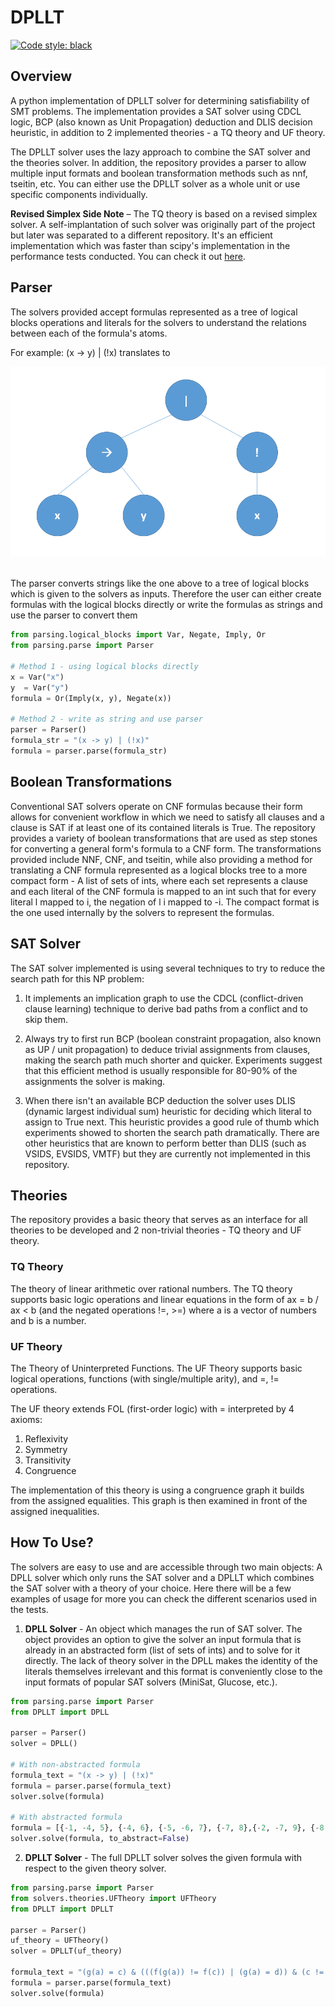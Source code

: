 # DPLLT

[![Code style: black](https://img.shields.io/badge/code%20style-black-000000.svg)](https://github.com/psf/black)


## Overview
A python implementation of DPLLT solver for determining satisfiability of SMT
problems. The implementation provides a SAT solver using CDCL logic,
BCP (also known as Unit Propagation) deduction and DLIS decision heuristic,
in addition to 2 implemented theories - a TQ theory and UF theory.

The DPLLT solver uses the lazy approach to combine the SAT solver and the
theories solver. In addition, the repository provides a parser to 
allow multiple input formats and boolean transformation methods such as nnf,
tseitin, etc. You can either use the DPLLT solver as a whole unit or use
specific components individually.

**Revised Simplex Side Note** – The TQ theory is based on a revised simplex solver.
A self-implantation of such solver was originally part of the project but later was
separated to a different repository.
It's an efficient implementation which was faster than scipy's
implementation in the performance tests conducted. You can check it out [here](https://github.com/jyuv/RevisedSimplex).

## Parser
The solvers provided accept formulas represented as a tree of logical blocks
operations and literals for the solvers to understand the relations between
each of the formula's atoms. 

For example: (x -> y) | (!x)
translates to
<br>
<p align=center>
<img src="https://github.com/jyuv/DPLLT/blob/main/assets/logical_tree.png?raw=true">
</p>
<br>
The parser converts strings like the one above to a tree of logical blocks
which is given to the solvers as inputs. Therefore the user can either 
create formulas with the logical blocks directly or write the formulas as
strings and use the parser to convert them

```python
from parsing.logical_blocks import Var, Negate, Imply, Or
from parsing.parse import Parser

# Method 1 - using logical blocks directly
x = Var("x")
y  = Var("y")
formula = Or(Imply(x, y), Negate(x))

# Method 2 - write as string and use parser
parser = Parser()
formula_str = "(x -> y) | (!x)"
formula = parser.parse(formula_str)
```

## Boolean Transformations
Conventional SAT solvers operate on CNF formulas because their form allows for
convenient workflow in which we need to satisfy all clauses and a clause is
SAT if at least one of its contained literals is True.
The repository provides a variety of boolean transformations that are used as 
step stones for converting a general form's formula to a CNF form. The
transformations provided include NNF, CNF, and tseitin, while also providing
a method for translating a CNF formula represented as a logical blocks tree
to a more compact form - A list of sets of ints, where each set represents a
clause and each literal of the CNF formula is mapped to an int such that 
for every literal l mapped to i, the negation of l i mapped to -i. 
The compact format is the one used internally by the solvers to represent the
formulas.

## SAT Solver
The SAT solver implemented is using several techniques to try to reduce
the search path for this NP problem:
1. It implements an implication graph to use the CDCL 
(conflict-driven clause learning) technique to derive bad paths from a conflict
and to skip them.

2. Always try to first run BCP (boolean constraint propagation, also known as
UP / unit propagation) to deduce trivial assignments from clauses, making the
search path much shorter and quicker. Experiments suggest that this efficient
method is usually responsible for 80-90% of the assignments the solver is making.

3. When there isn't an available BCP deduction the solver uses DLIS 
(dynamic largest individual sum) heuristic for deciding which literal to
assign to True next. This heuristic provides a good rule of thumb which
experiments showed to shorten the search path dramatically. There are other
heuristics that are known to perform better than DLIS (such as VSIDS, EVSIDS,
VMTF) but they are currently not implemented in this repository.


## Theories
The repository provides a basic theory that serves as an interface for all
theories to be developed and 2 non-trivial theories - TQ theory and UF theory.
### TQ Theory
The theory of linear arithmetic over rational numbers. The TQ theory supports
basic logic operations and linear equations in the form of
ax = b / ax < b (and the negated operations !=, >=) where a is a vector
of numbers and b is a number.

### UF Theory  
The Theory of Uninterpreted Functions. The UF Theory supports basic logical
operations, functions (with single/multiple arity), and =, != operations.

The UF theory extends FOL (first-order logic) with = interpreted by 4 axioms:
1. Reflexivity
2. Symmetry
3. Transitivity
4. Congruence

The implementation of this theory is using a congruence graph it builds from the
assigned equalities. This graph is then examined in front of the assigned
inequalities.

## How To Use?
The solvers are easy to use and are accessible through two main objects:
A DPLL solver which only runs the SAT solver and a DPLLT which combines the SAT
solver with a theory of your choice. Here there will be a few examples of usage
for more you can check the different scenarios used in the tests.

1. **DPLL Solver** - An object which manages the run of SAT solver. The object
provides an option to give the solver an input formula that is already in
an abstracted form (list of sets of ints) and to solve for it directly. The
lack of theory solver in the DPLL makes the identity of the literals themselves
irrelevant and this format is conveniently close to the input formats of popular
SAT solvers (MiniSat, Glucose, etc.).

```python
from parsing.parse import Parser
from DPLLT import DPLL

parser = Parser()
solver = DPLL()

# With non-abstracted formula
formula_text = "(x -> y) | (!x)"
formula = parser.parse(formula_text)
solver.solve(formula)

# With abstracted formula
formula = [{-1, -4, 5}, {-4, 6}, {-5, -6, 7}, {-7, 8},{-2, -7, 9}, {-8, -9}, {-8, 9}]
solver.solve(formula, to_abstract=False)

```

2. **DPLLT Solver** - The full DPLLT solver solves the given formula with respect
to the given theory solver.


```python
from parsing.parse import Parser
from solvers.theories.UFTheory import UFTheory
from DPLLT import DPLLT

parser = Parser()
uf_theory = UFTheory()
solver = DPLLT(uf_theory)

formula_text = "(g(a) = c) & (((f(g(a)) != f(c)) | (g(a) = d)) & (c != d))"
formula = parser.parse(formula_text)
solver.solve(formula)

```
